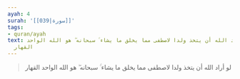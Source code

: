 ```yaml
---
ayah: 4
surah: '[[039|سورة]]'
tags:
- quran/ayah
text: لو أراد الله أن يتخذ ولدا لاصطفى مما يخلق ما يشاء ۚ سبحانه ۖ هو الله الواحد
  القهار
---
```

> لو أراد الله أن يتخذ ولدا لاصطفى مما يخلق ما يشاء ۚ سبحانه ۖ هو الله الواحد القهار
